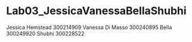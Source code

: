 # Lab03_JessicaVanessaBellaShubhi
Jessica Hemstead 300214909
Vanessa Di Masso 300240895
Bella 300249920
Shubhi 300228522 
